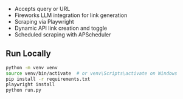 - Accepts query or URL
- Fireworks LLM integration for link generation
- Scraping via Playwright
- Dynamic API link creation and toggle
- Scheduled scraping with APScheduler

## Run Locally
```bash
python -m venv venv
source venv/bin/activate  # or venv\Scripts\activate on Windows
pip install -r requirements.txt
playwright install
python run.py
```
